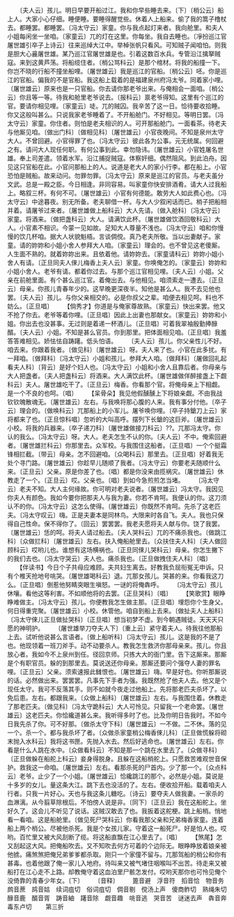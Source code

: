 <!-- { "loadSidebar": true } -->
　　〔夫人云〕孩儿。明日早要开船过江。我和你早些睡去来。〔下〕〔梢公云〕船上人。大家小心仔细。睡便睡。要睡得醒觉些。休着人上船来。偷了我的篙子橹杖去。都睡罢。都睡罢。〔冯太守云〕家童。你与我点起灯来者。我向舱里。和夫人小姐每闲坐一坐咱。〔家童云〕兀的灯在这里。你每坐。我自去睡也。〔凈扮巡江官屠世雄引卒子上诗云〕往来巡绰大江中。举棹张帆只看风。可知贼子闻咱怕。则我是胆大心麄屠世雄。某乃巡江官屠世雄是也。引着这数百水兵。专管沿江擒拏贼寇。来到这黄芦荡。将船缆住者。〔梢公骂科云〕是那个棺材。将我的船撞一下。你岂不晓的行船不撞坐船哩。〔屠世雄云〕我是巡江的官船。〔梢公云〕呸。你是巡江的官船。偏我的不是官船。我这船上载着的是福建泉州府冯太爷。同着家小哩。〔屠世雄云〕原来也是一只官船。你去请你那老爷出来。与俺相会一面咱。〔梢公云〕你且等一等。待我和舱里老爷说去。〔报科云〕禀老爷得知。这里有个巡江的官。要请你相见哩。〔家童云〕唗。兀的贼囚。我辛苦了这一日。恰待要收拾睡。你又这般叫甚么。只说我家老爷睡着了。不开船舱门。不好相见。等明日罢。〔冯太守云〕家童。你住者。则怕是老夫相识的人。可开那船舱门。一面看茶。待老夫与他厮见咱。〔做出门科〕〔做相见科〕〔屠世雄云〕小官夜晚间。不知是泉州太守大人。不曾回避。小官得罪了也。〔冯太守云〕彼此各为公事。元无统属。何回避之有。请问大人现任何职。有何公事到此。幸勿隐讳。〔屠世雄云〕小官姓屠名世雄。奉上司差遣。领着水军。沿江捕捉贼寇。体察奸细。偶然阻风。到此泊舟。因见这只官船在此。小官问那船上的人。说道是老大人的家小行李。都在船上。小官恐怕是贼船。故来动问。勿罪勿罪。〔冯太守云〕原来是巡江的官员。与老夫虽分文武。总是一殿之臣。今日相逢。非同容易。叫家童你快安排酒肴。请大人过我船上。略叙三杯。有何不可。〔屠世雄云〕小官有何德能。敢劳大人如此费心也。〔冯太守云〕中途暮夜。别无所备。老夫聊借一杯。与大人少叙闲话而已。梢子把船相并着。请屠爷过来者。〔屠世雄做上船科云〕大人先请。〔做入舱科〕〔冯太守云〕家童。将酒来。〔做把盏科云〕大人。请满饮此杯。〔屠世雄做饮酒回敬科云〕大人。小官素不相识。今蒙一见如故。足知大人尊量不浅也。〔冯太守云〕咱和你慢慢的饮几杯咱。据大人状貌魁梧。言谈倜傥。真乃老夫所敬。当以出妻献子。家童。请的妳妳和小姐小舍人参拜大人咱。〔家童云〕理会的。也不曾见这老傻厮。人生面不熟的。就着妳妳出来。且依着他。请妳妳去。〔家童请科云〕妳妳小姐小舍人有请。〔正旦同夫人倈儿梅香上夫人云〕家童。你唤俺怎的。〔家童云〕妳妳和小姐小舍人。老爷有请。都着你过去。与那个巡江官相见哩。〔夫人云〕小姐。父亲在前舱里面。有个甚么巡江官。着俺出去。与他相见。咱须索走一遭去。〔正旦云〕母亲。你孩儿青春年少的。这早晚更深夜半。知他是甚么人。我不去见他也罢。〔夫人云〕孩儿。与你父亲相交的。必是你叔父之辈。咱便去相见呵。料也不妨么。〔正旦唱〕
　　【倘秀才】你道是与俺家尊故熟。〔家童云〕快出来罢。他又不抢了你去。老爷等着你哩。〔正旦唱〕因此上出妻也那献女。〔家童云〕妳妳和小姐。你出去也没甚事。无过则是着递一杯酒儿。〔正旦唱〕可着我翠袖殷勤捧醁醑。〔夫人云〕小姐。不知是甚么官员。你到那里。把体面相见咱。〔正旦唱〕我羞答答难相见。娇怯怯自踌躇。低头怕语。
　　〔夫人云〕孩儿。你父亲性儿不好。咱去来。你跟着我者。〔做见科〕〔屠世雄云〕呀。夫人来了也。小官在此多扰。有一拜咱。〔做拜科〕〔冯太守云〕小姐和孩儿。参拜大人咱。〔做拜科〕〔屠做回礼起看夫人科〕〔背云〕是好个妇人也。〔冯太守云〕小姐和小舍人且靠后者。你母亲与大人把盏者。〔夫人把盏科云〕将酒来。大人满饮此杯。〔屠世雄做佯醉接盏上下觑科云〕夫人。屠世雄吃干了。〔正旦云〕梅香。你看那个官。将俺母亲上下相觑。是一个不良的也呵。〔唱〕
　　【呆骨朵】我见他假醺醺上下将娘亲觑。不由我战钦钦魄散魂无。〔屠世雄云〕左右。与我唤将那心腹的人来。我有事分付他。〔卒子云〕理会的。〔做唤科云〕兀那船上的小军儿。屠爷唤你哩。〔卒子持鎗刀上云〕家将都来了也。〔正旦惊科唱〕忽听的大叫高呼。摆列下长鎗的这巨斧。〔屠世雄云〕小校。将我的兵器来。〔卒子递刀科〕〔屠世雄做接刀科云〕??。兀那冯太守。你认的我么。〔冯太守云〕呀。大人。老夫怎生不认的你。〔夫人云〕不中。俺索回避者。〔屠世雄拦科云〕你那里去。众军校。与我围住这船者。〔正旦唱〕一个个挺霜锋相拦截。〔带云〕母亲。怎不回避咱。〔众喝科云〕那里去。〔正旦唱〕好着我无处个寻门路。〔屠世雄云〕你趁早儿随顺了我者。〔冯太守云〕你要老夫随顺什么来。〔正旦云〕父亲。原是你差了也。〔唱〕都是你没来由揽祸灾。〔屠世雄云〕休教走了一个。〔正旦云〕哎。父亲也。〔唱〕到如今急煎煎怎当堵。
　　〔冯太守云〕老夫不知。大人主何缘故。你可明对老夫说者。〔屠世雄云〕冯太守。我因见你夫人有颜色。我如今要你把那夫人与我为妻。你若不肯呵。我便认的你。这刀须认不的你。〔冯太守云〕这怎么使得。〔屠世雄云〕你既然不肯呵。先杀了这老匹夫。〔冯太守叹云〕嗨。正是夫妻本是同林鸟。大限来时各自飞。夫人。我也只保得自己性命。保不得你了。〔回云〕罢罢罢。我老夫愿将夫人献与你。饶了我罢。〔屠世雄云〕恁的呵。将夫人请过船去。〔夫人哭科云〕兀的不痛杀我也。〔做跳江科〕〔众做拦科〕〔屠世雄云〕左右。扶入俺船舱里去。〔众扶住夫人科〕〔夫人做回顾科云〕哎哟儿也。谁想有这场横祸也。〔正旦同倈儿哭科云〕母亲。你怎生撇下的我们去也。〔冯太守哭云〕夫人也。痛杀我也。〔正旦做拽住夫人科〕〔唱〕
　　【伴读书】今日个子共母应难顾。夫共妇生离去。好教我负屈衔冤无申诉。只有个椎天抢地号咷哭。〔屠世雄喝科云〕退。兀那女孩儿。哭甚的来。你看我这刀么。〔正旦唱〕倒惹他努睛突眼生嗔怒。一谜的将俺犇呼。
　　〔冯太守云〕孩儿休嚷。看他这等利害。不如顺他将的去罢。〔正旦哭科〕〔唱〕
　　【笑歌赏】眼睁睁难做主。〔冯太守云〕孩儿。你便教我怎生做主那。〔正旦唱〕埋怨你个生身父。何日得重完聚。〔屠世雄云〕小校。休管他。咱自到船上去来。〔做扯夫人上船科〕〔冯太守倈儿正旦做扯哭科〕〔正旦唱〕想当初梦不虚。到今朝遇贼徒。天天天只愿的神明护。
　　〔屠世雄举刀夺夫人下〕〔重上云〕紧守着夫人。待我往他那船上去。试听他说甚么言语者。〔做上船听科〕〔冯太守云〕孩儿。这是我的不是了也。他现领着一班刀斧手。动不动要杀人。教我怎生救济你那母亲来。孩儿。你且放心者。我如今不上泉州到任。径回京师。只拣大大的衙门里。告下这厮来。那厮是个有职官员。躲的到那里去。莫说送还你母亲。那厮还要问个强夺人妻的罪名哩。〔正旦云〕父亲。须索速报此雠恨也。〔屠世雄云〕嗨。早是好也。你听那厮说的话。必然做出来。罢罢罢。凡事先下手者为强。我既然抢了他夫人去。他又是个现任太守。我可不反落其手。则不如就今夜走过他船上。先将那老匹夫杀坏了。以免后患。左右。都跟我来。〔众做上船科〕〔屠世雄云〕左右。与我围住着。休教走了那老匹夫。〔做见科〕〔冯太守跪科云〕大人可怜见。只留我一个老命罢。〔屠世雄云〕这老匹夫。你恰纔道甚么来。我听得多时了也。比及你明日告我时。不如今日我先杀了你。可不好那。〔做杀太守下科〕〔屠世雄云〕一不做。二不休。落的见一个。杀一个。都与我杀坏了者。〔众做杀家童梢公梅香倈儿科〕〔正旦做慌躲将砌末抛入水科云〕我将这书匣。先抛入水去。然后好逃命也。〔屠世雄云〕左右。你看是什么人跳在水中。〔众做看科云〕不知是那一个跳在水里去了。〔众做寻科〕〔正旦做躲在船舵上科云〕妾身得脱身。且躲在这船梢舵上。只愿救苦难观世音保护。救我这一命咱。〔屠世雄云〕左右。看那杀死的尸首内。少了那一个。〔众点科云〕老爷。止少了一个小姐。〔屠世雄云〕恰纔跳江的那个。必然是小姐。莫说是十多岁的女儿。量这条大江。跳下去也没活的了。左右。便收拾开船。载着咱夫人行者。只我一片好心。天也与我这条儿糖吃。〔诗云〕要夺夫人做我妻。一家杀的血淋漓。从今翦草除根后。不怕傍人说是非。〔同下〕〔正旦云〕我在这船舵上。坐好久了。这会儿不听见了说话。这贼汉敢去了也。我扳着这舵梗。跳上船梢。悄地看一看咱。这是船舱里。〔做见死尸哭科云〕你看我那父亲和兄弟梅香家童。连着船上两个梢公。尽被他杀死。我是个女孩儿家。守着这一船死尸。好是怕人也。哎哟。百忙里又被大风刮断了缆。将这船直飘在江心里去了。〔唱〕
　　【煞尾】怎又刮起这大风。把俺船吹去。又不知吹去何方可着的个边际无。眼睁睁放着娘亲被他掳。痛煞煞把俺兄弟爹爹都杀取。刚只一个家僮不留与。兀那驾船的梢公和你有甚毒。也着他跟了俺一家儿入地府。待叫来又被气堵住咽喉叫不出苦。待走来又被船打在江心走不上路。却教俺守着这血泊里尸骸怎发付。哎哟天那你也可怜见俺个没倚靠的青春少年女。〔下〕
　　〔音释〕
　　篦音避　浮音符　搯音恰　物音务　鹧音蔗　鸪音姑　续词疽切　俗词疽切　倜音剔　傥汤上声　傻商鲊切　熟绳朱切　醁音鹿　醑音胥　踌音紬　躇音除　觑音趣　咷音逃　哭音苦　谜迷去声　犇音奔　毒东卢切
　　第三折
